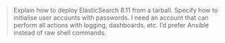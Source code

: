 

> Explain how to deploy ElasticSearch 8.11 from a tarball. Specify how to initialise user accounts with passwords. I need an account that can perform all actions with logging, dashboards, etc. I’d prefer Ansible instead of raw shell commands. 

